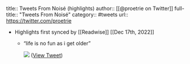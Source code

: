 title:: Tweets From Noisé (highlights)
author:: [[@proetrie on Twitter]]
full-title:: "Tweets From Noisé"
category:: #tweets
url:: https://twitter.com/proetrie

- Highlights first synced by [[Readwise]] [[Dec 17th, 2022]]
	- “life is no fun as i get older” 
	  
	  ![](https://pbs.twimg.com/media/FkChs2PXEAcqJsU.jpg) ([View Tweet](https://twitter.com/proetrie/status/1603459261795045377))